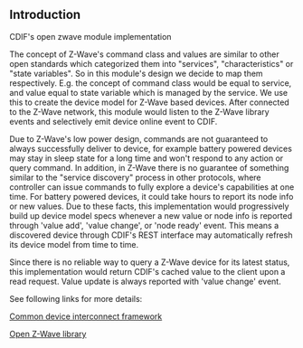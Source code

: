 Introduction
------------
CDIF's open zwave module implementation

The concept of Z-Wave's command class and values are similar to other open standards which categorized them into "services", "characteristics" or "state variables". So in this module's design we decide to map them respectively. E.g. the concept of command class would be equal to service, and value equal to state variable which is managed by the service. We use this to create the device model for Z-Wave based devices. After connected to the Z-Wave network, this module would listen to the Z-Wave library events and selectively emit device online event to CDIF.

Due to Z-Wave's low power design, commands are not guaranteed to always successfully deliver to device, for example battery powered devices may stay in sleep state for a long time and won't respond to any action or query command. In addition, in Z-Wave there is no guarantee of something similar to the "service discovery" process in other protocols, where controller can issue commands to fully explore a device's capabilities at one time. For battery powered devices, it could take hours to report its node info or new values. Due to these facts, this implementation would progressively build up device model specs whenever a new value or node info is reported through 'value add', 'value change', or 'node ready' event. This means a discovered device through CDIF's REST interface may automatically refresh its device model from time to time.

Since there is no reliable way to query a Z-Wave device for its latest status, this implementation would return CDIF's cached value to the client upon a read request. Value update is always reported with 'value change' event.

See following links for more details: <br/>

[Common device interconnect framework](https://github.com/out4b/cdif)

[Open Z-Wave library](https://github.com/jperkin/node-openzwave)
